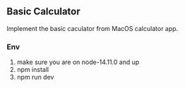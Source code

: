 ## Basic Calculator

Implement the basic caculator from MacOS calculator app.

### Env

1. make sure you are on node-14.11.0 and up
1. npm install
1. npm run dev